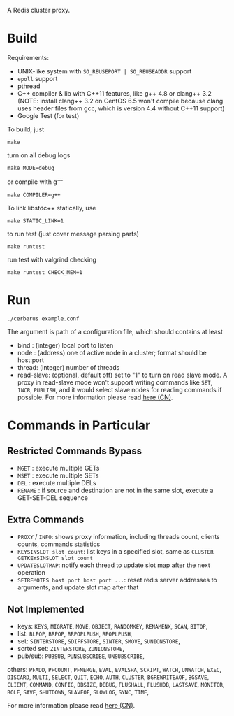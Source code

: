 A Redis cluster proxy.

Build
===

Requirements:

* UNIX-like system with `SO_REUSEPORT | SO_REUSEADDR` support
* `epoll` support
* pthread
* C++ compiler & lib with C++11 features, like g++ 4.8 or clang++ 3.2 (NOTE: install clang++ 3.2 on CentOS 6.5 won't compile because clang uses header files from gcc, which is version 4.4 without C++11 support)
* Google Test (for test)

To build, just

    make

turn on all debug logs

    make MODE=debug

or compile with g艹

    make COMPILER=g++

To link libstdc++ statically, use

    make STATIC_LINK=1

to run test (just cover message parsing parts)

    make runtest

run test with valgrind checking

    make runtest CHECK_MEM=1

Run
===

    ./cerberus example.conf

The argument is path of a configuration file, which should contains at least

* bind : (integer) local port to listen
* node : (address) one of active node in a cluster; format should be host:port
* thread: (integer) number of threads
* read-slave: (optional, default off) set to "1" to turn on read slave mode. A proxy in read-slave mode won't support writing commands like `SET`, `INCR`, `PUBLISH`, and it would select slave nodes for reading commands if possible.  For more information please read [here (CN)](https://github.com/HunanTV/redis-cerberus/wiki/%E8%AF%BB%E5%86%99%E5%88%86%E7%A6%BB).

Commands in Particular
===

Restricted Commands Bypass
---

* `MGET` : execute multiple GETs
* `MSET` : execute multiple SETs
* `DEL` : execute multiple DELs
* `RENAME` : if source and destination are not in the same slot, execute a GET-SET-DEL sequence

Extra Commands
---

* `PROXY` / `INFO`: shows proxy information, including threads count, clients counts, commands statistics
* `KEYSINSLOT slot count`: list keys in a specified slot, same as `CLUSTER GETKEYSINSLOT slot count`
* `UPDATESLOTMAP`: notify each thread to update slot map after the next operation
* `SETREMOTES host port host port ...`: reset redis server addresses to arguments, and update slot map after that

Not Implemented
---

* keys: `KEYS`, `MIGRATE`, `MOVE`, `OBJECT`, `RANDOMKEY`, `RENAMENX`, `SCAN`, `BITOP`,
* list: `BLPOP`, `BRPOP`, `BRPOPLPUSH`, `RPOPLPUSH`,
* set: `SINTERSTORE`, `SDIFFSTORE`, `SINTER`, `SMOVE`, `SUNIONSTORE`,
* sorted set: `ZINTERSTORE`, `ZUNIONSTORE`,
* pub/sub: `PUBSUB`, `PUNSUBSCRIBE`, `UNSUBSCRIBE`,

others: `PFADD`, `PFCOUNT`, `PFMERGE`,
`EVAL`, `EVALSHA`, `SCRIPT`,
`WATCH`, `UNWATCH`, `EXEC`, `DISCARD`, `MULTI`,
`SELECT`, `QUIT`, `ECHO`, `AUTH`,
`CLUSTER`, `BGREWRITEAOF`, `BGSAVE`, `CLIENT`, `COMMAND`, `CONFIG`,
`DBSIZE`, `DEBUG`, `FLUSHALL`, `FLUSHDB`, `LASTSAVE`, `MONITOR`,
`ROLE`, `SAVE`, `SHUTDOWN`, `SLAVEOF`, `SLOWLOG`, `SYNC`, `TIME`,

For more information please read [here (CN)](https://github.com/HunanTV/redis-cerberus/wiki/Redis-%E9%9B%86%E7%BE%A4%E4%BB%A3%E7%90%86%E5%9F%BA%E6%9C%AC%E5%8E%9F%E7%90%86%E4%B8%8E%E4%BD%BF%E7%94%A8).
